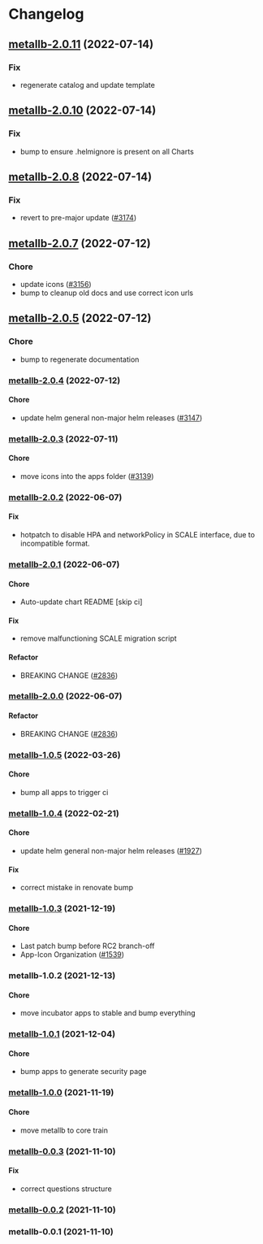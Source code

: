 # Changelog


## [metallb-2.0.11](https://github.com/truecharts/apps/compare/metallb-2.0.10...metallb-2.0.11) (2022-07-14)

### Fix

- regenerate catalog and update template



## [metallb-2.0.10](https://github.com/truecharts/apps/compare/metallb-2.0.8...metallb-2.0.10) (2022-07-14)

### Fix

- bump to ensure .helmignore is present on all Charts



## [metallb-2.0.8](https://github.com/truecharts/apps/compare/metallb-2.0.7...metallb-2.0.8) (2022-07-14)

### Fix

- revert to pre-major update ([#3174](https://github.com/truecharts/apps/issues/3174))



## [metallb-2.0.7](https://github.com/truecharts/apps/compare/metallb-2.0.5...metallb-2.0.7) (2022-07-12)

### Chore

- update icons ([#3156](https://github.com/truecharts/apps/issues/3156))
- bump to cleanup old docs and use correct icon urls



## [metallb-2.0.5](https://github.com/truecharts/apps/compare/metallb-2.0.4...metallb-2.0.5) (2022-07-12)

### Chore

- bump to regenerate documentation



<a name="metallb-2.0.4"></a>

### [metallb-2.0.4](https://github.com/truecharts/apps/compare/metallb-2.0.3...metallb-2.0.4) (2022-07-12)

#### Chore

* update helm general non-major helm releases ([#3147](https://github.com/truecharts/apps/issues/3147))



<a name="metallb-2.0.3"></a>

### [metallb-2.0.3](https://github.com/truecharts/apps/compare/metallb-2.0.2...metallb-2.0.3) (2022-07-11)

#### Chore

* move icons into the apps folder ([#3139](https://github.com/truecharts/apps/issues/3139))



<a name="metallb-2.0.2"></a>

### [metallb-2.0.2](https://github.com/truecharts/apps/compare/metallb-2.0.1...metallb-2.0.2) (2022-06-07)

#### Fix

* hotpatch to disable HPA and networkPolicy in SCALE interface, due to incompatible format.



<a name="metallb-2.0.1"></a>

### [metallb-2.0.1](https://github.com/truecharts/apps/compare/metallb-1.0.5...metallb-2.0.1) (2022-06-07)

#### Chore

* Auto-update chart README [skip ci]

#### Fix

* remove malfunctioning SCALE migration script

#### Refactor

* BREAKING CHANGE ([#2836](https://github.com/truecharts/apps/issues/2836))



<a name="metallb-2.0.0"></a>

### [metallb-2.0.0](https://github.com/truecharts/apps/compare/metallb-1.0.5...metallb-2.0.0) (2022-06-07)

#### Refactor

* BREAKING CHANGE ([#2836](https://github.com/truecharts/apps/issues/2836))



<a name="metallb-1.0.5"></a>

### [metallb-1.0.5](https://github.com/truecharts/apps/compare/metallb-1.0.4...metallb-1.0.5) (2022-03-26)

#### Chore

* bump all apps to trigger ci



<a name="metallb-1.0.4"></a>

### [metallb-1.0.4](https://github.com/truecharts/apps/compare/metallb-1.0.3...metallb-1.0.4) (2022-02-21)

#### Chore

* update helm general non-major helm releases ([#1927](https://github.com/truecharts/apps/issues/1927))

#### Fix

* correct mistake in renovate bump



<a name="metallb-1.0.3"></a>

### [metallb-1.0.3](https://github.com/truecharts/apps/compare/metallb-1.0.2...metallb-1.0.3) (2021-12-19)

#### Chore

* Last patch bump before RC2 branch-off
* App-Icon Organization ([#1539](https://github.com/truecharts/apps/issues/1539))



<a name="metallb-1.0.2"></a>

### metallb-1.0.2 (2021-12-13)

#### Chore

* move incubator apps to stable and bump everything



<a name="metallb-1.0.1"></a>

### [metallb-1.0.1](https://github.com/truecharts/apps/compare/metallb-1.0.0...metallb-1.0.1) (2021-12-04)

#### Chore

* bump apps to generate security page



<a name="metallb-1.0.0"></a>

### [metallb-1.0.0](https://github.com/truecharts/apps/compare/metallb-0.0.3...metallb-1.0.0) (2021-11-19)

#### Chore

* move metallb to core train



<a name="metallb-0.0.3"></a>

### [metallb-0.0.3](https://github.com/truecharts/apps/compare/metallb-0.0.2...metallb-0.0.3) (2021-11-10)

#### Fix

* correct questions structure



<a name="metallb-0.0.2"></a>

### [metallb-0.0.2](https://github.com/truecharts/apps/compare/metallb-0.0.1...metallb-0.0.2) (2021-11-10)



<a name="metallb-0.0.1"></a>

### metallb-0.0.1 (2021-11-10)
